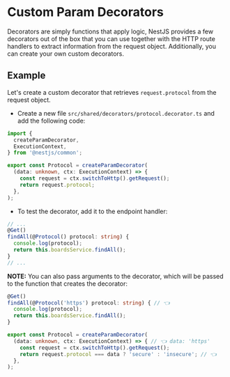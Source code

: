 # Custom Param Decorators

Decorators are simply functions that apply logic, NestJS provides a few decorators out of the box that you can use together with the HTTP route handlers to extract information from the request object. Additionally, you can create your own custom decorators.

## Example

Let's create a custom decorator that retrieves `request.protocol` from the request object.

- Create a new file `src/shared/decorators/protocol.decorator.ts` and add the following code:

```typescript
import {
  createParamDecorator,
  ExecutionContext,
} from '@nestjs/common';

export const Protocol = createParamDecorator(
  (data: unknown, ctx: ExecutionContext) => {
    const request = ctx.switchToHttp().getRequest();
    return request.protocol;
  },
);
```

- To test the decorator, add it to the endpoint handler:

```typescript boards.controller.ts
// ...
@Get()
findAll(@Protocol() protocol: string) {
  console.log(protocol);
  return this.boardsService.findAll();
}
// ...
```

**NOTE:** You can also pass arguments to the decorator, which will be passed to the function that creates the decorator:

```typescript boards.controller.ts
@Get()
findAll(@Protocol('https') protocol: string) { // 👈
  console.log(protocol);
  return this.boardsService.findAll();
}
```

```typescript protocol.decorator.ts
export const Protocol = createParamDecorator(
  (data: unknown, ctx: ExecutionContext) => { // 👈 data: 'https'
    const request = ctx.switchToHttp().getRequest();
    return request.protocol === data ? 'secure' : 'insecure'; // 👈
  },
);
```
